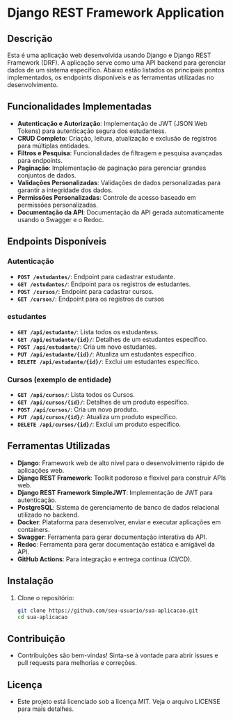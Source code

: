 # Django REST Framework Application

## Descrição

Esta é uma aplicação web desenvolvida usando Django e Django REST Framework (DRF). A aplicação serve como uma API backend para gerenciar dados de um sistema específico. 
Abaixo estão listados os principais pontos implementados, os endpoints disponíveis e as ferramentas utilizadas no desenvolvimento.

## Funcionalidades Implementadas

- **Autenticação e Autorização**: Implementação de JWT (JSON Web Tokens) para autenticação segura dos estudantess.
- **CRUD Completo**: Criação, leitura, atualização e exclusão de registros para múltiplas entidades.
- **Filtros e Pesquisa**: Funcionalidades de filtragem e pesquisa avançadas para endpoints.
- **Paginação**: Implementação de paginação para gerenciar grandes conjuntos de dados.
- **Validações Personalizadas**: Validações de dados personalizadas para garantir a integridade dos dados.
- **Permissões Personalizadas**: Controle de acesso baseado em permissões personalizadas.
- **Documentação da API**: Documentação da API gerada automaticamente usando o Swagger e o Redoc.

## Endpoints Disponíveis

### Autenticação

- **`POST /estudantes/`**: Endpoint para cadastrar estudante.
- **`GET /estudantes/`**: Endpoint para os registros de estudantes.
- **`POST /cursos/`**: Endpoint para cadastrar cursos.
- **`GET /cursos/`**: Endpoint para os registros de cursos

### estudantes

- **`GET /api/estudante/`**: Lista todos os estudantess.
- **`GET /api/estudante/{id}/`**: Detalhes de um estudantes específico.
- **`POST /api/estudante/`**: Cria um novo estudantes.
- **`PUT /api/estudante/{id}/`**: Atualiza um estudantes específico.
- **`DELETE /api/estudante/{id}/`**: Exclui um estudantes específico.

### Cursos (exemplo de entidade)

- **`GET /api/cursos/`**: Lista todos os Cursos.
- **`GET /api/cursos/{id}/`**: Detalhes de um produto específico.
- **`POST /api/cursos/`**: Cria um novo produto.
- **`PUT /api/cursos/{id}/`**: Atualiza um produto específico.
- **`DELETE /api/cursos/{id}/`**: Exclui um produto específico.

## Ferramentas Utilizadas

- **Django**: Framework web de alto nível para o desenvolvimento rápido de aplicações web.
- **Django REST Framework**: Toolkit poderoso e flexível para construir APIs web.
- **Django REST Framework SimpleJWT**: Implementação de JWT para autenticação.
- **PostgreSQL**: Sistema de gerenciamento de banco de dados relacional utilizado no backend.
- **Docker**: Plataforma para desenvolver, enviar e executar aplicações em containers.
- **Swagger**: Ferramenta para gerar documentação interativa da API.
- **Redoc**: Ferramenta para gerar documentação estática e amigável da API.
- **GitHub Actions**: Para integração e entrega contínua (CI/CD).

## Instalação

1. Clone o repositório:
   ```bash
   git clone https://github.com/seu-usuario/sua-aplicacao.git
   cd sua-aplicacao
   ```


## Contribuição
- Contribuições são bem-vindas! Sinta-se à vontade para abrir issues e pull requests para melhorias e correções.

## Licença
- Este projeto está licenciado sob a licença MIT. Veja o arquivo LICENSE para mais detalhes.

